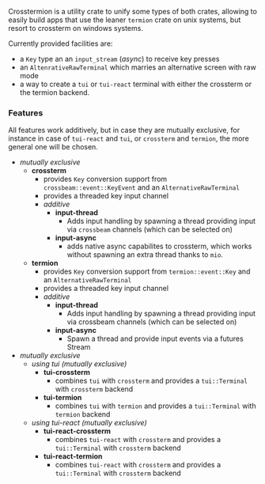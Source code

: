 
Crosstermion is a utility crate to unify some types of both crates, allowing to easily build apps that use the leaner `termion` 
crate on unix systems, but resort to crossterm on windows systems.

Currently provided facilities are:

* a `Key` type an an `input_stream` (_async_) to receive key presses
* an `AltenrativeRawTerminal` which marries an alternative screen with raw mode
* a way to create a `tui` or `tui-react` terminal with either the crossterm or the termion backend.

### Features

All features work additively, but in case they are mutually exclusive, for instance
in case of `tui-react` and `tui`, or `crossterm` and `termion`, the more general one will be chosen.

* _mutually exclusive_
    * **crossterm**
      * provides `Key` conversion support from `crossbeam::event::KeyEvent` and an `AlternativeRawTerminal`
      * provides a threaded key input channel
      * _additive_
        * **input-thread**
          * Adds input handling by spawning a thread providing input via `crossbeam` channels (which can be selected on)
        * **input-async**
          * adds native async capabilites to crossterm, which works without spawning an extra thread thanks to `mio`.
    * **termion**
      * provides `Key` conversion support from `termion::event::Key` and an `AlternativeRawTerminal`
      * provides a threaded key input channel
      * _additive_
        * **input-thread**
          * Adds input handling by spawning a thread providing input via crossbeam channels (which can be selected on)
        * **input-async**
          * Spawn a thread and provide input events via a futures Stream
* _mutually exclusive_
    * _using tui_ _(mutually exclusive)_
        * **tui-crossterm** 
          * combines `tui` with `crossterm` and provides a `tui::Terminal` with `crossterm` backend
        * **tui-termion**
          * combines `tui` with `termion` and provides a `tui::Terminal` with `termion` backend
    * _using tui-react_ _(mutually exclusive)_
        * **tui-react-crossterm**
          * combines `tui-react` with `crossterm` and provides a `tui::Terminal` with `crossterm` backend
        * **tui-react-termion**
          * combines `tui-react` with `crossterm` and provides a `tui::Terminal` with `crossterm` backend

